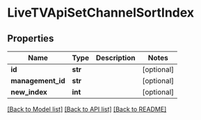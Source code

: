 # LiveTVApiSetChannelSortIndex

## Properties
Name | Type | Description | Notes
------------ | ------------- | ------------- | -------------
**id** | **str** |  | [optional] 
**management_id** | **str** |  | [optional] 
**new_index** | **int** |  | [optional] 

[[Back to Model list]](../README.md#documentation-for-models) [[Back to API list]](../README.md#documentation-for-api-endpoints) [[Back to README]](../README.md)

